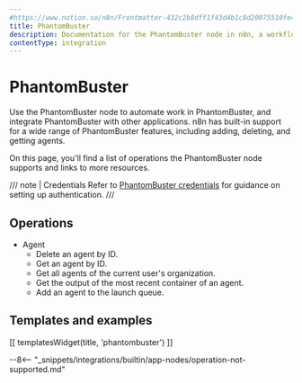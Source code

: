 ```yaml
---
#https://www.notion.so/n8n/Frontmatter-432c2b8dff1f43d4b1c8d20075510fe4
title: PhantomBuster
description: Documentation for the PhantomBuster node in n8n, a workflow automation platform. Includes details of operations and configuration, and links to examples and credentials information.
contentType: integration
---
```


# PhantomBuster

Use the PhantomBuster node to automate work in PhantomBuster, and integrate PhantomBuster with other applications. n8n has built-in support for a wide range of PhantomBuster features, including adding, deleting, and getting agents. 

On this page, you'll find a list of operations the PhantomBuster node supports and links to more resources.

/// note | Credentials
Refer to [PhantomBuster credentials](/integrations/builtin/credentials/phantombuster/) for guidance on setting up authentication. 
///

## Operations

* Agent
    * Delete an agent by ID.
    * Get an agent by ID.
    * Get all agents of the current user's organization.
    * Get the output of the most recent container of an agent.
    * Add an agent to the launch queue.

## Templates and examples

<!-- see https://www.notion.so/n8n/Pull-in-templates-for-the-integrations-pages-37c716837b804d30a33b47475f6e3780 -->
[[ templatesWidget(title, 'phantombuster') ]]

--8<-- "_snippets/integrations/builtin/app-nodes/operation-not-supported.md"
